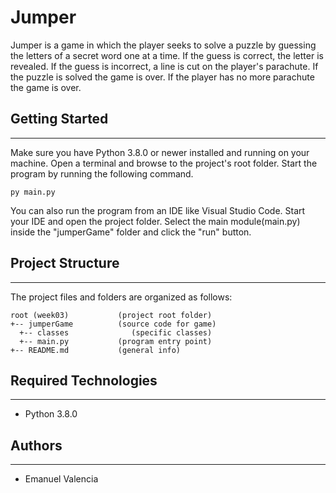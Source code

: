 # Jumper
Jumper is a game in which the player seeks to solve a puzzle by guessing the letters of a secret word one at a time. 
If the guess is correct, the letter is revealed.
If the guess is incorrect, a line is cut on the player's parachute.
If the puzzle is solved the game is over.
If the player has no more parachute the game is over.

## Getting Started
---
Make sure you have Python 3.8.0 or newer installed and running on your machine. Open a terminal and 
browse to the project's root folder. Start the program by running the following command.
```
py main.py
```
You can also run the program from an IDE like Visual Studio Code. Start your IDE and open the 
project folder. Select the main module(main.py) inside the "jumperGame" folder and click the "run" button.

## Project Structure
---
The project files and folders are organized as follows:
```
root (week03)           (project root folder)
+-- jumperGame          (source code for game)
  +-- classes              (specific classes)
  +-- main.py           (program entry point)
+-- README.md           (general info)
```

## Required Technologies
---
* Python 3.8.0

## Authors
---
* Emanuel Valencia